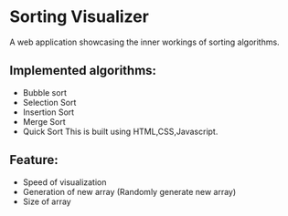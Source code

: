
# Sorting Visualizer

A web application showcasing the inner workings of sorting algorithms.



## Implemented algorithms:

- Bubble sort
- Selection Sort
- Insertion Sort
- Merge Sort
- Quick Sort
 This is built using HTML,CSS,Javascript.
 ## Feature:
- Speed of visualization
- Generation of new array (Randomly generate new array)
- Size of array

